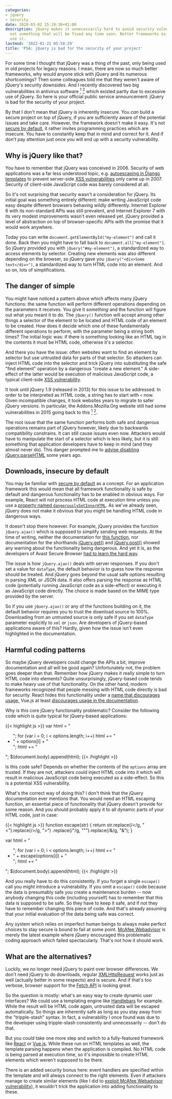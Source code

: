 ```yaml
---
categories:
- jquery
- security
date: 2020-03-02 15:19:30+01:00
description: jQuery makes it unnecessarily hard to avoid security vulnerabilities,
  not something that will be fixed any time soon. Better frameworks exist, just don't
  use it.
lastmod: '2022-01-21 05:58:29'
title: 'PSA: jQuery is bad for the security of your project'
---
```


For some time I thought that jQuery was a thing of the past, only being used in old projects for legacy reasons. I mean, there are now so much better frameworks, why would anyone stick with jQuery and its numerous shortcomings? Then some colleagues told me that they weren't aware of jQuery's security downsides. And I recently discovered two big vulnerabilities in antivirus software [<sup>1</sup>](/2020/01/13/pwning-avast-secure-browser-for-fun-and-profit/) [<sup>2</sup>](/2020/02/25/mcafee-webadvisor-from-xss-in-a-sandboxed-browser-extension-to-administrator-privileges/) which existed partly due to excessive use of jQuery. So here is your official public service announcement: jQuery is bad for the security of your project.

By that I don't mean that jQuery is inherently insecure. You *can* build a secure project on top of jQuery, if you are sufficiently aware of the potential issues and take care. However, the framework doesn't make it easy. It's not [secure by default](https://en.wikipedia.org/wiki/Secure_by_default), it rather invites programming practices which are insecure. You have to constantly keep that in mind and correct for it. And if don't pay attention just once you will end up with a security vulnerability.

## Why is jQuery like that?

You have to remember that jQuery was conceived in 2006. Security of web applications was a far less understood topic, e.g. [autoescaping in Django templates](https://code.djangoproject.com/wiki/AutoEscaping) to prevent server-side [XSS vulnerabilities](https://en.wikipedia.org/wiki/Cross-site_scripting) only came up in 2007. Security of client-side JavaScript code was barely considered at all.

So it's not surprising that security wasn't a consideration for jQuery. Its initial goal was something entirely different: make writing JavaScript code easy despite different browsers behaving wildly differently. Internet Explorer 6 with its non-standard APIs was still prevalent, and Internet Explorer 7 with its very modest improvements wasn't even released yet. jQuery provided a level of abstraction on top of browser-specific APIs with the promise that it would work anywhere.

Today you can write `document.getElementById("my-element")` and call it done. Back then you might have to fall back to `document.all["my-element"]`. So jQuery provided you with `jQuery("#my-element")`, a standardized way to access elements by selector. Creating new elements was also different depending on the browser, so jQuery gave you `jQuery("<div>Some text</div>")`, a standardized way to turn HTML code into an element. And so on, lots of simplifications.

## The danger of simple

You might have noticed a pattern above which affects many jQuery functions: the same function will perform different operations depending on the parameters it receives. You give it *something* and the function will figure out what you meant it to do. The `jQuery()` function will accept among other things a selector of the element to be located and HTML code of an element to be created. How does it decide which one of these fundamentally different operations to perform, with the parameter being a string both times? The initial logic was: if there is something looking like an HTML tag in the contents it must be HTML code, otherwise it's a selector.

And there you have the issue: often websites want to find an element by selector but use untrusted data for parts of that selector. So attackers can inject HTML code into the selector and trick jQuery into substituting the safe "find element" operation by a dangerous "create a new element." A side-effect of the latter would be execution of malicious JavaScript code, a typical client-side [XSS vulnerability](https://en.wikipedia.org/wiki/Cross-site_scripting).

It took until jQuery 1.9 (released in 2013) for this issue to be addressed. In order to be interpreted as HTML code, a string has to start with `<` now. Given incompatible changes, it took websites years to migrate to safer jQuery versions. In particular, the Addons.Mozilla.Org website still had some vulnerabilities in 2015 going back to this [<sup>1</sup>](https://bugzilla.mozilla.org/show_bug.cgi?id=1198957) [<sup>2</sup>](https://bugzilla.mozilla.org/show_bug.cgi?id=1200007).

The root issue that the same function performs both safe and dangerous operations remains part of jQuery however, likely due to backwards compatibility constrains. It can still cause issues even now. Attackers would have to manipulate the start of a selector which is less likely, but it is still something that application developers have to keep in mind (and they almost never do). This danger prompted me to [advise disabling jQuery.parseHTML](/2015/08/30/why-you-probably-want-to-disable-jqueryparsehtml-even-though-you-don-t-call-it/) some years ago.

## Downloads, insecure by default

You may be familiar with [secure by default](https://en.wikipedia.org/wiki/Secure_by_default) as a concept. For an application framework this would mean that all framework functionality is safe by default and dangerous functionality has to be enabled in obvious ways. For example, React will not process HTML code at execution time unless you use a [property named `dangerouslySetInnerHTML`](https://reactjs.org/docs/dom-elements.html#dangerouslysetinnerhtml). As we've already seen, jQuery does not make it obvious that you might be handling HTML code in dangerous ways.

It doesn't stop there however. For example, jQuery provides the function `jQuery.ajax()` which is supposed to simplify sending web requests. At the time of writing, neither the documentation for [this function](https://api.jquery.com/jQuery.ajax/), nor documentation for the shorthands [jQuery.get()](https://api.jquery.com/jQuery.get/) and [jQuery.post()](https://api.jquery.com/jQuery.post/) showed any warning about the functionality being dangerous. And yet it is, as the developers of Avast Secure Browser [had to learn the hard way](/2020/01/13/pwning-avast-secure-browser-for-fun-and-profit/).

The issue is how `jQuery.ajax()` deals with server responses. If you don't set a value for `dataType`, the default behavior is to guess how the response should be treated. And jQuery goes beyond the usual safe options resulting in parsing XML or JSON data. It also offers parsing the response as HTML code (potentially running JavaScript code as a side-effect) or executing it as JavaScript code directly. The choice is made based on the MIME type provided by the server.

So if you use `jQuery.ajax()` or any of the functions building on it, the default behavior requires you to trust the download source to 100%. Downloading from an untrusted source is only safe if you set `dataType` parameter explicitly to `xml` or `json`. Are developers of jQuery-based applications aware of this? Hardly, given how the issue isn't even highlighted in the documentation.

## Harmful coding patterns

So maybe jQuery developers could change the APIs a bit, improve documentation and all will be good again? Unfortunately not, the problem goes deeper than that. Remember how jQuery makes it really simple to turn HTML code into elements? Quite unsurprisingly, jQuery-based code tends to make heavy use of that functionality. On the other hand, modern frameworks recognized that people messing with HTML code directly is bad for security. React hides this functionality under a [name that discourages usage](https://reactjs.org/docs/dom-elements.html#dangerouslysetinnerhtml), Vue.js at least [discourages usage in the documentation](https://vuejs.org/v2/guide/syntax.html#Raw-HTML).

Why is this core jQuery functionality problematic? Consider the following code which is quite typical for jQuery-based applications:

{{< highlight js >}}
var html = "<ul>";
for (var i = 0; i < options.length; i++)
  html += "<li>" + options[i] + "</li>";
html += "</ul>";
$(document.body).append(html);
{{< /highlight >}}

Is this code safe? Depends on whether the contents of the `options` array are trusted. If they are not, attackers could inject HTML code into it which will result in malicious JavaScript code being executed as a side-effect. So this is a potential XSS vulnerability.

What's the correct way of doing this? I don't think that the jQuery documentation ever mentions that. You would need an HTML escaping function, an essential piece of functionality that jQuery doesn't provide for some reason. And you should probably apply it to all dynamic parts of your HTML code, just in case:

{{< highlight js >}}
function escape(str)
{
  return str.replace(/</g, "&lt;").replace(/>/g, "&gt;")
            .replace(/"/g, "&quot;").replace(/&/g, "&amp;");
}

var html = "<ul>";
for (var i = 0; i < options.length; i++)
  html += "<li>" + escape(options[i]) + "</li>";
html += "</ul>";
$(document.body).append(html);
{{< /highlight >}}

And you really have to do this consistently. If you forget a single `escape()` call you might introduce a vulnerability. If you omit a `escape()` code because the data is presumably safe you create a maintenance burden -- now anybody changing this code (including yourself) has to remember that this data is supposed to be safe. So they have to keep it safe, and if not they have to remember changing this piece of code. And that's already assuming that your initial evaluation of the data being safe was correct.

Any system which relies on imperfect human beings to always make perfect choices to stay secure is bound to fail at some point. [McAfee Webadvisor](/2020/02/25/mcafee-webadvisor-from-xss-in-a-sandboxed-browser-extension-to-administrator-privileges/) is merely the latest example where jQuery encouraged this problematic coding approach which failed spectacularly. That's not how it should work.

## What are the alternatives?

Luckily, we no longer need jQuery to paint over browser differences. We don't need jQuery to do downloads, regular [XMLHttpRequest](https://developer.mozilla.org/en-US/docs/Web/API/XMLHttpRequest) works just as well (actually better in some respects) and is secure. And if that's too verbose, browser support for the [Fetch API](https://developer.mozilla.org/en-US/docs/Web/API/Fetch_API) is looking great.

So the question is mostly: what's an easy way to create dynamic user interfaces? We could use a templating engine like [Handlebars](https://handlebarsjs.com/) for example. While the result will be HTML code again, untrusted data will be escaped automatically. So things are inherently safe as long as you stay away from the "tripple-stash" syntax. In fact, a vulnerability I once found was due to the developer using tripple-stash consistently and unnecessarily -- don't do that.

But you could take one more step and switch to a fully-featured framework like [React](https://reactjs.org/) or [Vue.js](https://vuejs.org/). While these run on HTML templates as well, the template parsing happens when the application is compiled. No HTML code is being parsed at execution time, so it's impossible to create HTML elements which weren't supposed to be there.

There is an added security bonus here: event handlers are specified within the template and will always connect to the right elements. Even if attackers manage to create similar elements (like I did to [exploit McAfee Webadvisor vulnerability](/2020/02/25/mcafee-webadvisor-from-xss-in-a-sandboxed-browser-extension-to-administrator-privileges/#exploiting-xss-without-running-code)), it wouldn't trick the application into adding functionality to these.